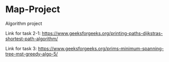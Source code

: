 # Map-Project
Algorithm project

Link for task 2-1:
https://www.geeksforgeeks.org/printing-paths-dijkstras-shortest-path-algorithm/

Link for task 3:
https://www.geeksforgeeks.org/prims-minimum-spanning-tree-mst-greedy-algo-5/
